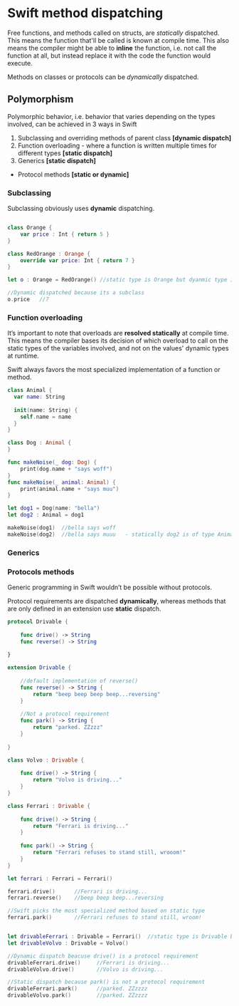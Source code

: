 # Swift method dispatching

Free functions, and methods called on structs, are _statically_ dispatched. 
This means the function that'll be called is known at compile time. 
This also means the compiler might be able to **inline** the function, i.e. not call the function at all, but instead replace it with the code the function would execute.

Methods on classes or protocols can be _dynamically_ dispatched. 

## Polymorphism
Polymorphic behavior, i.e. behavior that varies depending on the types involved, can be achieved in 3 ways in Swift

1. Subclassing and overriding methods of parent class **[dynamic dispatch]**
2. Function overloading - where a function is written multiple times for different types **[static dispatch]**
3. Generics **[static dispatch]**

- Protocol methods **[static or dynamic]**

### Subclassing
Subclassing obviously uses **dynamic** dispatching.

```swift

class Orange {
    var price : Int { return 5 }
}

class RedOrange : Orange {
    override var price: Int { return 7 }
}

let o : Orange = RedOrange() //static type is Orange but dyanmic type is RedOrange

//Dynamic dispatched because its a subclass
o.price   //7
```


### Function overloading  
It’s important to note that overloads are **resolved statically** at compile time. 
This means the compiler bases its decision of which overload to call on the static types of the variables involved, and not on the values' dynamic types at runtime.

Swift always favors the most specialized implementation of a function or method.

```swift
class Animal {
  var name: String
  
  init(name: String) {
    self.name = name
  }
}

class Dog : Animal {
}

func makeNoise(_ dog: Dog) {
    print(dog.name + "says woff")
}
func makeNoise(_ animal: Animal) {
    print(animal.name + "says muu")
}

let dog1 = Dog(name: "bella")
let dog2 : Animal = dog1

makeNoise(dog1)  //bella says woff
makeNoise(dog2)  //bella says muuu   - statically dog2 is of type Animal and not Dog
```

### Generics


### Protocols methods
Generic programming in Swift wouldn’t be possible without protocols.

Protocol requirements are dispatched **dynamically**, whereas methods that are only defined in an extension use **static** dispatch.

```swift
protocol Drivable {
    
    func drive() -> String
    func reverse() -> String
    
}

extension Drivable {
    
    //default implementation of reverse()
    func reverse() -> String {
        return "beep beep beep beep...reversing"
    }
    
    //Not a protocol requirement
    func park() -> String {
        return "parked. ZZzzz"
    }
    
}

class Volvo : Drivable {
    
    func drive() -> String {
        return "Volvo is driving..."
    }
}

class Ferrari : Drivable {
    
    func drive() -> String {
        return "Ferrari is driving..."
    }
    
    func park() -> String {
        return "Ferrari refuses to stand still, wrooom!"
    }
}

let ferrari : Ferrari = Ferrari()

ferrari.drive()      //Ferrari is driving...
ferrari.reverse()    //beep beep beep...reversing

//Swift picks the most specialized method based on static type
ferrari.park()       //Ferrari refuses to stand still, wroom!


let drivableFerrari : Drivable = Ferrari()  //static type is Drivable but dyanmic type is Ferrari!
let drivableVolvo : Drivable = Volvo()

//Dynamic dispatch beacuse drive() is a protocol requirement
drivableFerrari.drive()     //Ferrari is driving...
drivableVolvo.drive()       //Volvo is driving...

//Static dispatch because park() is not a protocol requirement
drivableFerrari.park()      //parked. ZZzzzz
drivableVolvo.park()        //parked. ZZzzzz
```

